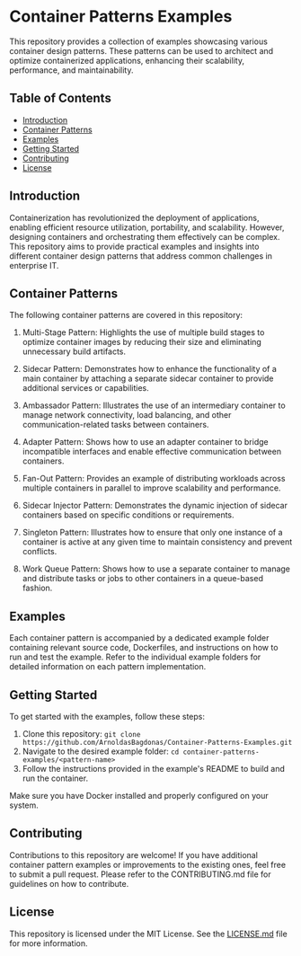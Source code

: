 # Container Patterns Examples

This repository provides a collection of examples showcasing various container design patterns. These patterns can be used to architect and optimize containerized applications, enhancing their scalability, performance, and maintainability.

## Table of Contents

- [Introduction](#introduction)
- [Container Patterns](#container-patterns)
- [Examples](#examples)
- [Getting Started](#getting-started)
- [Contributing](#contributing)
- [License](#license)

## Introduction

Containerization has revolutionized the deployment of applications, enabling efficient resource utilization, portability, and scalability. However, designing containers and orchestrating them effectively can be complex. This repository aims to provide practical examples and insights into different container design patterns that address common challenges in enterprise IT.

## Container Patterns

The following container patterns are covered in this repository:

1. Multi-Stage Pattern: Highlights the use of multiple build stages to optimize container images by reducing their size and eliminating unnecessary build artifacts.

2. Sidecar Pattern: Demonstrates how to enhance the functionality of a main container by attaching a separate sidecar container to provide additional services or capabilities.

3. Ambassador Pattern: Illustrates the use of an intermediary container to manage network connectivity, load balancing, and other communication-related tasks between containers.

4. Adapter Pattern: Shows how to use an adapter container to bridge incompatible interfaces and enable effective communication between containers.

5. Fan-Out Pattern: Provides an example of distributing workloads across multiple containers in parallel to improve scalability and performance.

6. Sidecar Injector Pattern: Demonstrates the dynamic injection of sidecar containers based on specific conditions or requirements.

7. Singleton Pattern: Illustrates how to ensure that only one instance of a container is active at any given time to maintain consistency and prevent conflicts.

8. Work Queue Pattern: Shows how to use a separate container to manage and distribute tasks or jobs to other containers in a queue-based fashion.

## Examples

Each container pattern is accompanied by a dedicated example folder containing relevant source code, Dockerfiles, and instructions on how to run and test the example. Refer to the individual example folders for detailed information on each pattern implementation.

## Getting Started

To get started with the examples, follow these steps:

1. Clone this repository: `git clone https://github.com/ArnoldasBagdonas/Container-Patterns-Examples.git`
2. Navigate to the desired example folder: `cd container-patterns-examples/<pattern-name>`
3. Follow the instructions provided in the example's README to build and run the container.

Make sure you have Docker installed and properly configured on your system.

## Contributing

Contributions to this repository are welcome! If you have additional container pattern examples or improvements to the existing ones, feel free to submit a pull request. Please refer to the CONTRIBUTING.md file for guidelines on how to contribute.

## License

This repository is licensed under the MIT License. See the [LICENSE.md](LICENSE.md) file for more information.
